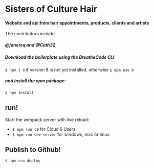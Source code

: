 # Sisters of Culture Hair
#### Website and api from hair appointments, products, clients and artists
The contributors include
##### @janereq and @Cath32

##### Download the boilerplate using the BreatheCode CLI
`$ npm i 8` if version 8 is not yet installed, otherwise 
`$ npm use 8` 

##### and install the npm package:
```
$ npm install
```

## run! 

Start the webpack server with live reload:
- `$ npm run c9` for Cloud 9 Users.
- `$ npm run dev-server` for windows, mac or linux.

## Publish to Github! 

```sh
$ npm run deploy
```
